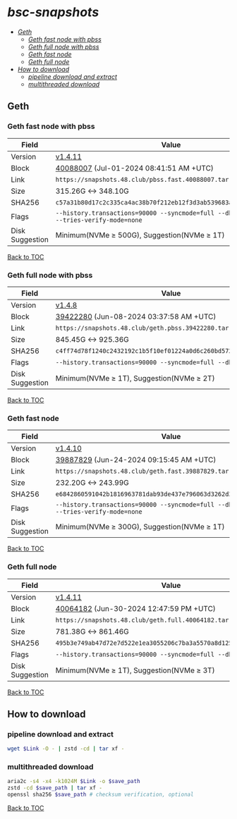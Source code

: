 # *bsc-snapshots*


- *[Geth](#geth)*
    - *[Geth fast node with pbss](#geth-fast-node-with-pbss)*
    - *[Geth full node with pbss](#geth-full-node-with-pbss)*
    - *[Geth fast node](#geth-fast-node)*
    - *[Geth full node](#geth-full-node)*
- *[How to download](#how-to-download)*
    - *[pipeline download and extract](#pipeline-download-and-extract)*
    - *[multithreaded download](#multithreaded-download)*

## Geth
### Geth fast node with pbss

| Field |Value |
| --- | --- |
| Version | [v1.4.11](https://github.com/bnb-chain/bsc/releases/tag/v1.4.11) |
| Block | [40088007](https://bscscan.com/block/40088007) (Jul-01-2024 08:41:51 AM +UTC) |
| Link | `https://snapshots.48.club/pbss.fast.40088007.tar.zst` |
| Size | 315.26G <-> 348.10G |
| SHA256 | `c57a31b80d17c2c335ca4ac38b70f212eb12f3d3ab539683a152308e905918e5` |
| Flags | `--history.transactions=90000 --syncmode=full --db.engine=pebble --tries-verify-mode=none` |
| Disk Suggestion | Minimum(NVMe ≥ 500G), Suggestion(NVMe ≥ 1T)|

[Back to TOC](#bsc-snapshots)

### Geth full node with pbss

| Field |Value |
| --- | --- |
| Version | [v1.4.8](https://github.com/bnb-chain/bsc/releases/tag/v1.4.8) |
| Block | [39422280](https://bscscan.com/block/39422280) (Jun-08-2024 03:37:58 AM +UTC) |
| Link | `https://snapshots.48.club/geth.pbss.39422280.tar.zst` |
| Size | 845.45G <-> 925.36G |
| SHA256 | `c4ff74d78f1240c2432192c1b5f10ef01224a0d6c260bd57244431df2529b3a9` |
| Flags | `--history.transactions=90000 --syncmode=full --db.engine=pebble` |
| Disk Suggestion | Minimum(NVMe ≥ 1T), Suggestion(NVMe ≥ 2T)|

[Back to TOC](#bsc-snapshots)

### Geth fast node

| Field |Value |
| --- | --- |
| Version | [v1.4.10](https://github.com/bnb-chain/bsc/releases/tag/v1.4.10) |
| Block | [39887829](https://bscscan.com/block/39887829) (Jun-24-2024 09:15:45 AM +UTC) |
| Link | `https://snapshots.48.club/geth.fast.39887829.tar.zst` |
| Size | 232.20G <-> 243.99G |
| SHA256 | `e6842860591042b1816963781dab93de437e796063d3262d3fe88c2f70811442` |
| Flags | `--history.transactions=90000 --syncmode=full --db.engine=pebble --tries-verify-mode=none` |
| Disk Suggestion | Minimum(NVMe ≥ 300G), Suggestion(NVMe ≥ 1T)|

[Back to TOC](#bsc-snapshots)

### Geth full node

| Field |Value |
| --- | --- |
| Version | [v1.4.11](https://github.com/bnb-chain/bsc/releases/tag/v1.4.11) |
| Block | [40064182](https://bscscan.com/block/40064182) (Jun-30-2024 12:47:59 PM +UTC) |
| Link | `https://snapshots.48.club/geth.full.40064182.tar.zst` |
| Size | 781.38G <-> 861.46G |
| SHA256 | `495b3e749ab47d72e7d522e1ea3055206c7ba3a5570a8d12528792a79ba62faa` |
| Flags | `--history.transactions=90000 --syncmode=full --db.engine=pebble` |
| Disk Suggestion | Minimum(NVMe ≥ 1T), Suggestion(NVMe ≥ 3T)|

[Back to TOC](#bsc-snapshots)

## How to download
### pipeline download and extract

```bash
wget $Link -O - | zstd -cd | tar xf -
```

### multithreaded download

```bash
aria2c -s4 -x4 -k1024M $Link -o $save_path
zstd -cd $save_path | tar xf -
openssl sha256 $save_path # checksum verification, optional
```

[Back to TOC](#bsc-snapshots)
